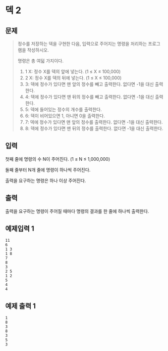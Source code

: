 # 덱 2
## 문제
> 정수를 저장하는 덱을 구현한 다음, 입력으로 주어지는 명령을 처리하는 프로그램을 작성하시오.
>
>명령은 총 여덟 가지이다.
>
> 1. 1 X: 정수 X를 덱의 앞에 넣는다. (1 ≤ X ≤ 100,000)
> 2. 2 X: 정수 X를 덱의 뒤에 넣는다. (1 ≤ X ≤ 100,000)
> 3. 3: 덱에 정수가 있다면 맨 앞의 정수를 빼고 출력한다. 없다면 -1을 대신 출력한다.
> 4. 4: 덱에 정수가 있다면 맨 뒤의 정수를 빼고 출력한다. 없다면 -1을 대신 출력한다.
> 5. 5: 덱에 들어있는 정수의 개수를 출력한다.
> 6. 6: 덱이 비어있으면 1, 아니면 0을 출력한다.
> 7. 7: 덱에 정수가 있다면 맨 앞의 정수를 출력한다. 없다면 -1을 대신 출력한다.
> 8. 8: 덱에 정수가 있다면 맨 뒤의 정수를 출력한다. 없다면 -1을 대신 출력한다.

## 입력
첫째 줄에 명령의 수 N이 주어진다. (1 ≤ N ≤ 1,000,000)

둘째 줄부터 N개 줄에 명령이 하나씩 주어진다.

출력을 요구하는 명령은 하나 이상 주어진다.
## 출력
출력을 요구하는 명령이 주어질 때마다 명령의 결과를 한 줄에 하나씩 출력한다.

## 예제입력 1
```
11
6
1 3
1 8
7
8
3
2 5
1 2
5
4
4
```
## 예제 출력 1
```
1
8
3
8
3
5
3
```